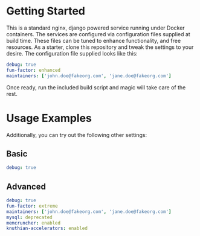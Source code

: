 # Getting Started

This is a standard nginx, django powered service running under Docker containers.  The services are configured via configuration files supplied at build time.  These files can be tuned to enhance functionality, and free resources.  As a starter, clone this repository and tweak the settings to your desire.  The configuration file supplied looks like this:

```yaml
debug: true
fun-factor: enhanced
maintainers: ['john.doe@fakeorg.com', 'jane.doe@fakeorg.com']
```

Once ready, run the included build script and magic will take care of the rest.

# Usage Examples

Additionally, you can try out the following other settings:

## Basic

```yaml
debug: true
```

## Advanced

```yaml
debug: true
fun-factor: extreme
maintainers: ['john.doe@fakeorg.com', 'jane.doe@fakeorg.com']
mysql: deprecated
memcruncher: enabled
knuthian-accelerators: enabled
```